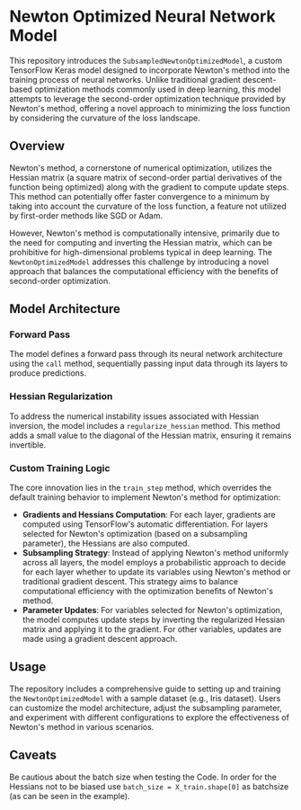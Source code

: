 # Newton Optimized Neural Network Model

This repository introduces the `SubsampledNewtonOptimizedModel`, a custom TensorFlow Keras model designed to incorporate Newton's method into the training process of neural networks. Unlike traditional gradient descent-based optimization methods commonly used in deep learning, this model attempts to leverage the second-order optimization technique provided by Newton's method, offering a novel approach to minimizing the loss function by considering the curvature of the loss landscape.

## Overview

Newton's method, a cornerstone of numerical optimization, utilizes the Hessian matrix (a square matrix of second-order partial derivatives of the function being optimized) along with the gradient to compute update steps. This method can potentially offer faster convergence to a minimum by taking into account the curvature of the loss function, a feature not utilized by first-order methods like SGD or Adam.

However, Newton's method is computationally intensive, primarily due to the need for computing and inverting the Hessian matrix, which can be prohibitive for high-dimensional problems typical in deep learning. The `NewtonOptimizedModel` addresses this challenge by introducing a novel approach that balances the computational efficiency with the benefits of second-order optimization.

## Model Architecture

### Forward Pass

The model defines a forward pass through its neural network architecture using the `call` method, sequentially passing input data through its layers to produce predictions.

### Hessian Regularization

To address the numerical instability issues associated with Hessian inversion, the model includes a `regularize_hessian` method. This method adds a small value to the diagonal of the Hessian matrix, ensuring it remains invertible.

### Custom Training Logic

The core innovation lies in the `train_step` method, which overrides the default training behavior to implement Newton's method for optimization:

- **Gradients and Hessians Computation**: For each layer, gradients are computed using TensorFlow's automatic differentiation. For layers selected for Newton's optimization (based on a subsampling parameter), the Hessians are also computed.
- **Subsampling Strategy**: Instead of applying Newton's method uniformly across all layers, the model employs a probabilistic approach to decide for each layer whether to update its variables using Newton's method or traditional gradient descent. This strategy aims to balance computational efficiency with the optimization benefits of Newton's method.
- **Parameter Updates**: For variables selected for Newton's optimization, the model computes update steps by inverting the regularized Hessian matrix and applying it to the gradient. For other variables, updates are made using a gradient descent approach.

## Usage

The repository includes a comprehensive guide to setting up and training the `NewtonOptimizedModel` with a sample dataset (e.g., Iris dataset). Users can customize the model architecture, adjust the subsampling parameter, and experiment with different configurations to explore the effectiveness of Newton's method in various scenarios.

## Caveats

Be cautious about the batch size when testing the Code. In order for the Hessians not to be biased use ```batch_size = X_train.shape[0]``` as batchsize (as can be seen in the example).
